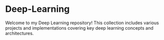 # Deep-Learning
Welcome to my Deep Learning repository! This collection includes various projects and implementations covering key deep learning concepts and architectures.
